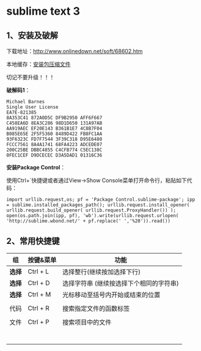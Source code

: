 # sublime text 3

## 1、安装及破解

下载地址：http://www.onlinedown.net/soft/68602.htm

本地缓存：[安装包压缩文件](files/Sublime_Text_Build_3114_Setup.zip)

切记不要升级！！！

**破解码1**：

```
Michael Barnes
Single User License
EA7E-821385
8A353C41 872A0D5C DF9B2950 AFF6F667
C458EA6D 8EA3C286 98D1D650 131A97AB
AA919AEC EF20E143 B361B1E7 4C8B7F04
B085E65E 2F5F5360 8489D422 FB8FC1AA
93F6323C FD7F7544 3F39C318 D95E6480
FCCC7561 8A4A1741 68FA4223 ADCEDE07
200C25BE DBBC4855 C4CFB774 C5EC138C
0FEC1CEF D9DCECEC D3A5DAD1 01316C36
```

**安装Package Control**：

使用Ctrl+`快捷键或者通过View->Show Console菜单打开命令行，粘贴如下代码：

```
import urllib.request,os; pf = 'Package Control.sublime-package'; ipp = sublime.installed_packages_path(); urllib.request.install_opener( urllib.request.build_opener( urllib.request.ProxyHandler()) ); open(os.path.join(ipp, pf), 'wb').write(urllib.request.urlopen( 'http://sublime.wbond.net/' + pf.replace(' ','%20')).read())
```



## 2、常用快捷键

| 组       | 按键&菜单 | 功能                                    |
| -------- | --------- | --------------------------------------- |
| **选择** | Ctrl + L  | 选择整行(继续按加选择下行)              |
| **选择** | Ctrl + D  | 选择字符串 (继续按选择下个相同的字符串) |
| **选择** | Ctrl + M  | 光标移动至括号内开始或结束的位置        |
|          |           |                                         |
| 代码     | Ctrl + R  | 搜索指定文件的函数标签                  |
|          |           |                                         |
| 文件     | Ctrl + P  | 搜索项目中的文件                        |
|          |           |                                         |
|          |           |                                         |
|          |           |                                         |
|          |           |                                         |
|          |           |                                         |
|          |           |                                         |
|          |           |                                         |



